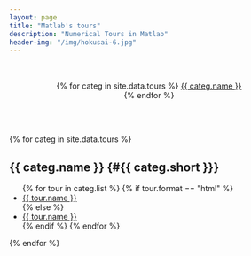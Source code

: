 ```yaml
---
layout: page
title: "Matlab's tours"
description: "Numerical Tours in Matlab"
header-img: "/img/hokusai-6.jpg"
---
```


<p align="center">
<br/>
<br/>
{% for categ in site.data.tours %}
<a href="#{{ categ.short }}"> {{ categ.name }} </a> <br/>
{% endfor %}
</p>

<br/><br/>


{% for categ in site.data.tours %}

{{ categ.name }}      {#{{ categ.short }}}
----------------

<ul>
{% for tour in categ.list %}
	{% if tour.format == "html" %}
		<li> <a href="{{ tour.rep }}"> {{ tour.name }} </a> </li>
	{% else %}
		<li> <a href="http://nbviewer.ipython.org/github/gpeyre/numerical-tours/blob/master/matlab/{{ tour.rep }}.ipynb"> {{ tour.name }} </a> </li>
	{% endif %}
{% endfor %}
</ul>

{% endfor %}
